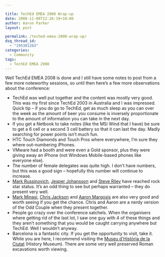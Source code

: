 ```yaml
---

title: TechEd EMEA 2008 Wrap-up
date: 2008-11-08T22:26:19+10:00
author: Aaron Parker
layout: post

permalink: /teched-emea-2008-wrap-up/
dsq_thread_id:
  - "195381263"
categories:
  - Community
tags:
  - TechEd EMEA 2008
---
```

Well TechEd EMEA 2008 is done and I still have some notes to post from a few more noteworthy sessions, so until then here’s a few more observations about the conference:

* TechEd was well put together and the content was mostly very good. This was my first since TechEd 2003 in Australia and I was impressed. Quick tip – if you do go to TechEd, get as much sleep as you can over the week as the amount of beer you consume is inversely proportionate to the amount of information you can take in the next day.
* If you get a Netbook to take notes (like the MSi Wind that I have) be sure to get a 6 cell or a second 3 cell battery so that it can last the day. Madly searching for power points isn’t much fun.
* HTC Touch Diamonds and Touch Pros where everywhere, I’m sure they where out-numbering iPhones.
* VMware had a booth and were even a Gold sponsor, plus they were giving away an iPhone (not Windows Mobile-based phones like everyone else).
* The number of female delegates was quite high. I don’t have numbers, but this was a good sign – hopefully this number will continue to increase.
* [Mark Russinovich](http://blogs.technet.com/markrussinovich/), [Jesper Johansson](http://msinfluentials.com/blogs/jesper/) and [Steve Riley](http://blogs.technet.com/steriley/) have reached rock star status. It’s an odd thing to see but perhaps warranted – they do present very well.
* [Mark Minasi](http://www.minasi.com/), [Chris Jackson](http://blogs.msdn.com/cjacks/) and [Aaron Margosis](http://blogs.msdn.com/aaron_margosis/) are also very good and worth seeing if you get the chance. Chris and Aaron are a nerdy version of the Odd Couple when they present together.
* People go crazy over the conference satchels. When the organisers where getting rid of the last lot, I saw one guy with 4 of these things and they aren’t something that you would be caught carrying anywhere but TechEd. Well I wouldn’t anyway.
* Barcelona is a fantastic city. If you get the opportunity to visit, take it. While you are here, I recommend visiting the [Museu d'Història de la Ciutat](http://www.museuhistoria.bcn.es/) (History Museum). There are some very well preserved Roman excavations worth viewing.
